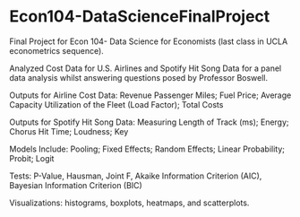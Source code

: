 # Econ104-DataScienceFinalProject
Final Project for Econ 104- Data Science for Economists (last class in UCLA econometrics sequence). 

Analyzed Cost Data for U.S. Airlines and Spotify Hit Song Data for a panel data analysis whilst answering questions posed by Professor Boswell. 


Outputs for Airline Cost Data: Revenue Passenger Miles; Fuel Price; Average Capacity Utilization of the Fleet (Load Factor); Total Costs

Outputs for Spotify Hit Song Data: Measuring Length of Track (ms); Energy; Chorus Hit Time; Loudness; Key

Models Include: Pooling; Fixed Effects; Random Effects; Linear Probability; Probit; Logit

Tests: P-Value, Hausman, Joint F, Akaike Information Criterion (AIC), Bayesian Information Criterion (BIC)

Visualizations: histograms, boxplots, heatmaps, and scatterplots.
